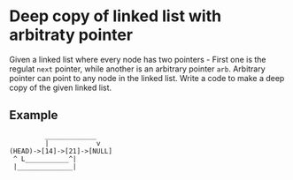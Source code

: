 # Deep copy of linked list with arbitraty pointer

Given a linked list where every node has two pointers - First one is the regulat `next` pointer, while another is an arbitrary pointer `arb`. Arbitrary pointer can point to any node in the linked list. Write a code to make a deep copy of the given linked list.

## Example
```
         _____________
         |            v
(HEAD)->[14]->[21]->[NULL]
 ^ L___________^|
 |______________|
```

